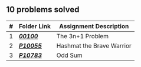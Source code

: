 ## 10 problems solved

|   #   | Folder Link | Assignment Description |
| :---: | ----------- | ---------------------- |
|1|***<a href= "https://github.com/spathak0919/4883-Programming-Techniques/tree/main/Assignments/Easy%20Breezy/00100">00100<a/>***|The 3n+1 Problem |
|   2|***<a href= "https://github.com/spathak0919/4883-Programming-Techniques/tree/main/Assignments/P10055">P10055<a/>***|Hashmat the Brave Warrior|
|   3|***<a href= "https://github.com/spathak0919/4883-Programming-Techniques/tree/main/Assignments/Easy%20Breezy/10783">P10783<a/>***|Odd Sum|
